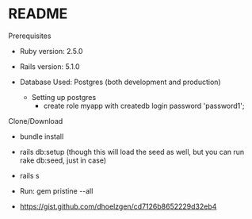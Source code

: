 # README

Prerequisites

* Ruby version: 2.5.0

* Rails version: 5.1.0

* Database Used: Postgres (both development and production)

  * Setting up postgres
    * create role myapp with createdb login password 'password1';
   


Clone/Download

* bundle install

* rails db:setup (though this will load the seed as well, but you can run rake db:seed, just in case)

* rails s

* Run: gem pristine --all

* https://gist.github.com/dhoelzgen/cd7126b8652229d32eb4


